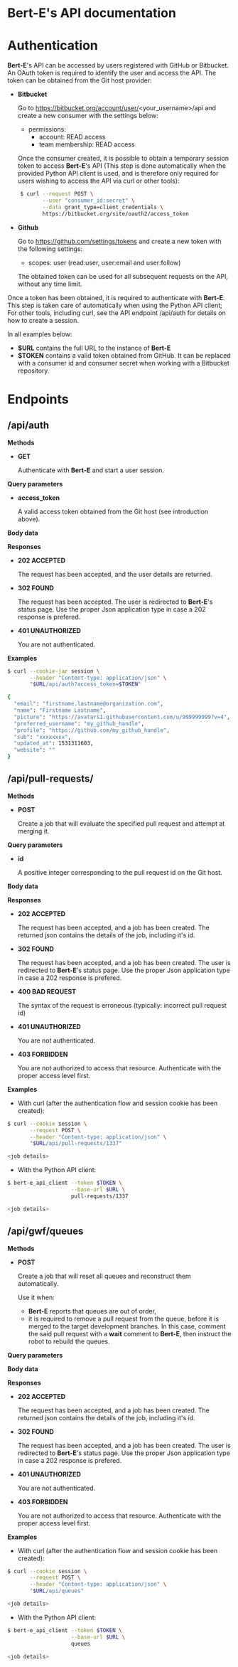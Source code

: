 __Bert-E__'s API documentation
==============================

Authentication
==============

__Bert-E__'s API can be accessed by users registered with GitHub or Bitbucket.
An OAuth token is required to identify the user and access the API. The token
can be obtained from the Git host provider:

* **Bitbucket**

    Go to https://bitbucket.org/account/user/<your_username>/api
    and create a new consumer with the settings below:

    - permissions:  
        - account: READ access  
        - team membership: READ access  

    Once the consumer created, it is possible to obtain a temporary session token
    to access __Bert-E__'s API (This step is done automatically when the provided
    Python API client is used, and is therefore only required for users wishing
    to access the API via curl or other tools):

```bash
    $ curl --request POST \
           --user "consumer_id:secret" \
           --data grant_type=client_credentials \
           https://bitbucket.org/site/oauth2/access_token
```

* **Github**

    Go to https://github.com/settings/tokens
    and create a new token with the following settings:

    - scopes: user (read:user, user:email and user:follow)

    The obtained token can be used for all subsequent requests on the API, without
    any time limit.

Once a token has been obtained, it is required to authenticate with __Bert-E__.
This step is taken care of automatically when using the Python API client; For
other tools, including curl, see the API endpoint /api/auth for details on how
to create a session.

In all examples below:

* **$URL** contains the full URL to the instance of __Bert-E__
* **$TOKEN** contains a valid token obtained from GitHub. It can be replaced
  with a consumer id and consumer secret when working with a Bitbucket
  repository.


Endpoints
=========


/api/auth
---------

**Methods**

* **GET**

    Authenticate with __Bert-E__ and start a user session.

**Query parameters**

* **access_token**

    A valid access token obtained from the Git host (see introduction above).

**Body data**

<None>

**Responses**

* **202 ACCEPTED**

    The request has been accepted, and the user details are returned.

* **302 FOUND**

    The request has been accepted. The user is redirected to __Bert-E__'s
    status page. Use the proper Json application type in case a 202
    response is prefered.

* **401 UNAUTHORIZED**

    You are not authenticated.

**Examples**

```bash
$ curl --cookie-jar session \
       --header "Content-type: application/json" \
       "$URL/api/auth?access_token=$TOKEN"

{
  "email": "firstname.lastname@organization.com",
  "name": "Firstname Lastname",
  "picture": "https://avatars1.githubusercontent.com/u/999999999?v=4",
  "preferred_username": "my_github_handle",
  "profile": "https://github.com/my_github_handle",
  "sub": "xxxxxxxx",
  "updated_at": 1531311603,
  "website": ""
}
```


/api/pull-requests/<id>
-----------------------

**Methods**

* **POST**

    Create a job that will evaluate the specified pull request and attempt
    at merging it.

**Query parameters**

* **id**

    A positive integer corresponding to the pull request id on the Git host.

**Body data**

<None>

**Responses**

* **202 ACCEPTED**

    The request has been accepted, and a job has been created. The returned
    json contains the details of the job, including it's id.

* **302 FOUND**

    The request has been accepted, and a job has been created. The user is
    redirected to __Bert-E__'s status page. Use the proper Json application
    type in case a 202 response is prefered.

* **400 BAD REQUEST**

    The syntax of the request is erroneous (typically: incorrect pull
    request id)

* **401 UNAUTHORIZED**

    You are not authenticated.

* **403 FORBIDDEN**

    You are not authorized to access that resource.
    Authenticate with the proper access level first.

**Examples**

* With curl (after the authentication flow and session cookie has been created):

```bash
$ curl --cookie session \
       --request POST \
       --header "Content-type: application/json" \
       "$URL/api/pull-requests/1337"

<job details>
```

* With the Python API client:

```bash
$ bert-e_api_client --token $TOKEN \
                    --base-url $URL \
                    pull-requests/1337

<job details>
```


/api/gwf/queues
---------------

**Methods**

* **POST**

    Create a job that will reset all queues and reconstruct them automatically.

    Use it when:

    * __Bert-E__ reports that queues are out of order,
    * it is required to remove a pull request from the queue, before it is
      merged to the target development branches. In this case, comment the said
      pull request with a **wait** comment to __Bert-E__, then instruct the robot to
      rebuild the queues.

**Query parameters**

<None>

**Body data**

<None>

**Responses**

* **202 ACCEPTED**

    The request has been accepted, and a job has been created. The returned
    json contains the details of the job, including it's id.

* **302 FOUND**

    The request has been accepted, and a job has been created. The user is
    redirected to __Bert-E__'s status page. Use the proper Json application
    type in case a 202 response is prefered.

* **401 UNAUTHORIZED**

    You are not authenticated.

* **403 FORBIDDEN**

    You are not authorized to access that resource.
    Authenticate with the proper access level first.

**Examples**

* With curl (after the authentication flow and session cookie has been created):

```bash
$ curl --cookie session \
       --request POST \
       --header "Content-type: application/json" \
       "$URL/api/queues"

<job details>
```

* With the Python API client:

```bash
$ bert-e_api_client --token $TOKEN \
                    --base-url $URL \
                    queues

<job details>
```
